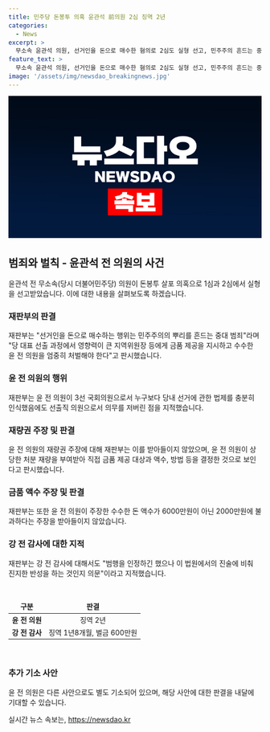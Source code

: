```yaml
---
title: 민주당 돈봉투 의혹 윤관석 前의원 2심 징역 2년
categories:
  - News
excerpt: >
  무소속 윤관석 의원, 선거인을 돈으로 매수한 혐의로 2심도 실형 선고, 민주주의 흔드는 중대범죄 판단. 재판부는 윤 의원의 제지 의무 저버린 행위 비판하며, 강래구 전 공사 감사에도 실형 선고. 윤 의원은 3선 국회의원임에도 법 위반, 사건 축소 시도로 불리한 양형 요소로 고려되었고, 강 감사의 진술에 대한 의문도 나타냄. 1∙2심에서의 주장은 받아들여지지 않았으며, 재판부는 봉투 제공에 대한 재량있는 결정 과정을 지적하고, 2000만원 주장은 인정되지 않았음. 윤 의원은 돈 봉투 제공한 혐의로 또 다른 기소가 예정되어 있음.
feature_text: >
  무소속 윤관석 의원, 선거인을 돈으로 매수한 혐의로 2심도 실형 선고, 민주주의 흔드는 중대범죄 판단. 재판부는 윤 의원의 제지 의무 저버린 행위 비판하며, 강래구 전 공사 감사에도 실형 선고. 윤 의원은 3선 국회의원임에도 법 위반, 사건 축소 시도로 불리한 양형 요소로 고려되었고, 강 감사의 진술에 대한 의문도 나타냄. 1∙2심에서의 주장은 받아들여지지 않았으며, 재판부는 봉투 제공에 대한 재량있는 결정 과정을 지적하고, 2000만원 주장은 인정되지 않았음. 윤 의원은 돈 봉투 제공한 혐의로 또 다른 기소가 예정되어 있음.
image: '/assets/img/newsdao_breakingnews.jpg'
---
```


<p><img src="/assets/img/newsdao_breakingnews.jpg" alt="bookingtag 속보" /></p>

<h2 data-ke-size="size26">범죄와 벌칙 - 윤관석 전 의원의 사건</h2>

<p data-ke-size="size16">윤관석 전 무소속(당시 더불어민주당) 의원이 돈봉투 살포 의혹으로 1심과 2심에서 실형을 선고받았습니다. 이에 대한 내용을 살펴보도록 하겠습니다.</p>

<h3>재판부의 판결</h3>

<p data-ke-size="size16">재판부는 "선거인을 돈으로 매수하는 행위는 민주주의의 뿌리를 흔드는 중대 범죄"라며 "당 대표 선출 과정에서 영향력이 큰 지역위원장 등에게 금품 제공을 지시하고 수수한 윤 전 의원을 엄중히 처벌해야 한다"고 판시했습니다.</p>

<h3>윤 전 의원의 행위</h3>

<p data-ke-size="size16">재판부는 윤 전 의원이 3선 국회의원으로서 누구보다 당내 선거에 관한 법제를 충분히 인식했음에도 선출직 의원으로서 의무를 저버린 점을 지적했습니다.</p>

<h3>재량권 주장 및 판결</h3>

<p data-ke-size="size16">윤 전 의원의 재량권 주장에 대해 재판부는 이를 받아들이지 않았으며, 윤 전 의원이 상당한 처분 재량을 부여받아 직접 금품 제공 대상과 액수, 방법 등을 결정한 것으로 보인다고 판시했습니다.</p>

<h3>금품 액수 주장 및 판결</h3>

<p data-ke-size="size16">재판부는 또한 윤 전 의원이 주장한 수수한 돈 액수가 6000만원이 아닌 2000만원에 불과하다는 주장을 받아들이지 않았습니다.</p>

<h3>강 전 감사에 대한 지적</h3>

<p data-ke-size="size16">재판부는 강 전 감사에 대해서도 "범행을 인정하긴 했으나 이 법원에서의 진술에 비춰 진지한 반성을 하는 것인지 의문"이라고 지적했습니다.</p>

<p data-ke-size="size16">&nbsp;</p>

<table>
    <thead>
        <tr>
            <td style="text-align: center; height: 17px;"><b>구분</b></td>
            <td style="text-align: center; height: 17px;"><b>판결</b></td>
        </tr>
    </thead>
    <tbody>
        <tr>
            <td style="text-align: center; height: 17px;"><b>윤 전 의원</b></td>
            <td style="text-align: center; height: 17px;">징역 2년</td>
        </tr>
        <tr>
            <td style="text-align: center; height: 17px;"><b>강 전 감사</b></td>
            <td style="text-align: center; height: 17px;">징역 1년8개월, 벌금 600만원</td>
        </tr>
    </tbody>
</table>

<p data-ke-size="size16">&nbsp;</p>

<h3>추가 기소 사안</h3>

<p data-ke-size="size16">윤 전 의원은 다른 사안으로도 별도 기소되어 있으며, 해당 사안에 대한 판결을 내달에 기대할 수 있습니다.</p>
실시간 뉴스 속보는, <a href="https://newsdao.kr" rel="dofollow">https://newsdao.kr</a>


